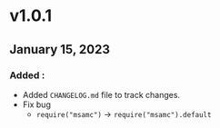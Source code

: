 # v1.0.1

## January 15, 2023

### Added :

- Added `CHANGELOG.md` file to track changes.
- Fix bug
  - `require("msamc")` -> `require("msamc").default`
